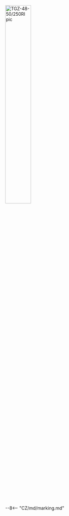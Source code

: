 <img src="../../../../../source/common/img/photo_TGZ-S-48-50_250RI.webp" alt="TGZ-48-50/250RI pic" style="width:40%;">

--8<-- "CZ/md/marking.md"
